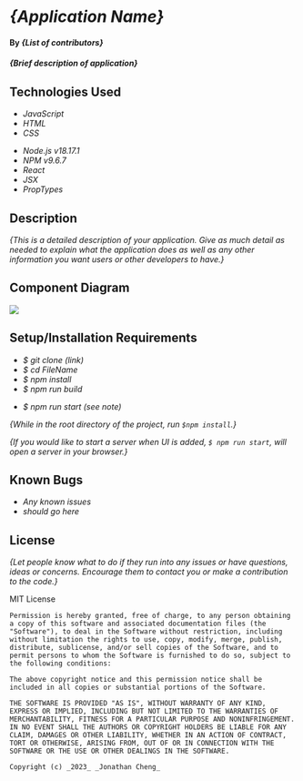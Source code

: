 # _{Application Name}_

#### By _**{List of contributors}**_

#### _{Brief description of application}_

## Technologies Used

- _JavaScript_
- _HTML_
- _CSS_
<!-- - _Bootstrap_ -->
- _Node.js v18.17.1_
- _NPM v9.6.7_
- _React_
- _JSX_
- _PropTypes_

## Description

_{This is a detailed description of your application. Give as much detail as needed to explain what the application does as well as any other information you want users or other developers to have.}_

## Component Diagram

<img src="src/img/ComponentDiagram.png">

## Setup/Installation Requirements

- _$ git clone (link)_
- _$ cd FileName_
- _$ npm install_
- _$ npm run build_
<!-- - _$ npm run lint_ -->
- _$ npm run start (see note)_

_{While in the root directory of the project, run `$npm install`.}_

_{If you would like to start a server when UI is added, `$ npm run start`, will open a server in your browser.}_

## Known Bugs

- _Any known issues_
- _should go here_

## License

_{Let people know what to do if they run into any issues or have questions, ideas or concerns. Encourage them to contact you or make a contribution to the code.}_

MIT License

```
Permission is hereby granted, free of charge, to any person obtaining a copy of this software and associated documentation files (the "Software"), to deal in the Software without restriction, including without limitation the rights to use, copy, modify, merge, publish, distribute, sublicense, and/or sell copies of the Software, and to permit persons to whom the Software is furnished to do so, subject to the following conditions:

The above copyright notice and this permission notice shall be included in all copies or substantial portions of the Software.

THE SOFTWARE IS PROVIDED "AS IS", WITHOUT WARRANTY OF ANY KIND, EXPRESS OR IMPLIED, INCLUDING BUT NOT LIMITED TO THE WARRANTIES OF MERCHANTABILITY, FITNESS FOR A PARTICULAR PURPOSE AND NONINFRINGEMENT. IN NO EVENT SHALL THE AUTHORS OR COPYRIGHT HOLDERS BE LIABLE FOR ANY CLAIM, DAMAGES OR OTHER LIABILITY, WHETHER IN AN ACTION OF CONTRACT, TORT OR OTHERWISE, ARISING FROM, OUT OF OR IN CONNECTION WITH THE SOFTWARE OR THE USE OR OTHER DEALINGS IN THE SOFTWARE.

Copyright (c) _2023_ _Jonathan Cheng_
```
